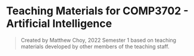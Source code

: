 # Teaching Materials for COMP3702 - Artificial Intelligence
> Created by Matthew Choy, 2022 Semester 1 based on teaching materials developed by other members of the teaching staff.
